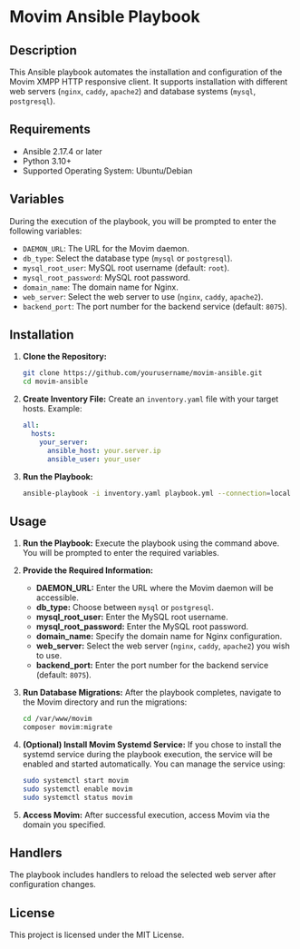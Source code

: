 # Movim Ansible Playbook

## Description
This Ansible playbook automates the installation and configuration of the Movim XMPP HTTP responsive client. It supports installation with different web servers (`nginx`, `caddy`, `apache2`) and database systems (`mysql`, `postgresql`).

## Requirements
- Ansible 2.17.4 or later
- Python 3.10+
- Supported Operating System: Ubuntu/Debian

## Variables
During the execution of the playbook, you will be prompted to enter the following variables:

- `DAEMON_URL`: The URL for the Movim daemon.
- `db_type`: Select the database type (`mysql` or `postgresql`).
- `mysql_root_user`: MySQL root username (default: `root`).
- `mysql_root_password`: MySQL root password.
- `domain_name`: The domain name for Nginx.
- `web_server`: Select the web server to use (`nginx`, `caddy`, `apache2`).
- `backend_port`: The port number for the backend service (default: `8075`).

## Installation

1. **Clone the Repository:**
   ```bash
   git clone https://github.com/yourusername/movim-ansible.git
   cd movim-ansible
   ```

2. **Create Inventory File:**
   Create an `inventory.yaml` file with your target hosts. Example:
   ```yaml
   all:
     hosts:
       your_server:
         ansible_host: your.server.ip
         ansible_user: your_user
   ```

3. **Run the Playbook:**
   ```bash
   ansible-playbook -i inventory.yaml playbook.yml --connection=local
   ```

## Usage

1. **Run the Playbook:**
   Execute the playbook using the command above. You will be prompted to enter the required variables.

2. **Provide the Required Information:**
   - **DAEMON_URL:** Enter the URL where the Movim daemon will be accessible.
   - **db_type:** Choose between `mysql` or `postgresql`.
   - **mysql_root_user:** Enter the MySQL root username.
   - **mysql_root_password:** Enter the MySQL root password.
   - **domain_name:** Specify the domain name for Nginx configuration.
   - **web_server:** Select the web server (`nginx`, `caddy`, `apache2`) you wish to use.
   - **backend_port:** Enter the port number for the backend service (default: `8075`).

3. **Run Database Migrations:**
   After the playbook completes, navigate to the Movim directory and run the migrations:
   ```bash
   cd /var/www/movim
   composer movim:migrate
   ```

4. **(Optional) Install Movim Systemd Service:**
   If you chose to install the systemd service during the playbook execution, the service will be enabled and started automatically. You can manage the service using:
   ```bash
   sudo systemctl start movim
   sudo systemctl enable movim
   sudo systemctl status movim
   ```

5. **Access Movim:**
   After successful execution, access Movim via the domain you specified.

## Handlers
The playbook includes handlers to reload the selected web server after configuration changes.

## License
This project is licensed under the MIT License.
